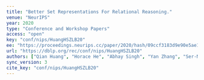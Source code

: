 ```yaml
---
title: "Better Set Representations For Relational Reasoning."
venue: "NeurIPS"
year: 2020
type: "Conference and Workshop Papers"
access: "open"
key: "conf/nips/HuangHSZLB20"
ee: "https://proceedings.neurips.cc/paper/2020/hash/09ccf3183d9e90e5ae1f425d5f9b2c00-Abstract.html"
url: "https://dblp.org/rec/conf/nips/HuangHSZLB20"
authors: ["Qian Huang", "Horace He", "Abhay Singh", "Yan Zhang", "Ser-Nam Lim", "Austin R. Benson"]
sync_version: 3
cite_key: "conf/nips/HuangHSZLB20"
---
```

